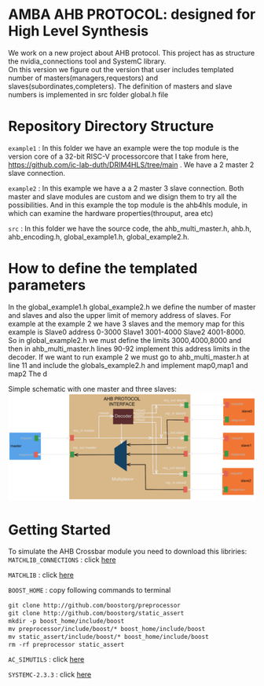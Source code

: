 # AMBA AHB PROTOCOL: designed for High Level Synthesis

We work on a new project about AHB protocol. This project has as structure the nvidia_connections tool and SystemC library.  
On this version we figure out the version that user includes templated number of masters(managers,requestors) and slaves(subordinates,completers).
The definition of masters and slave numbers is implemented in src folder global.h file

# Repository Directory Structure

`example1` : In this folder we have an example were the top module is the version core of a 32-bit RISC-V processorcore that I take from here, https://github.com/ic-lab-duth/DRIM4HLS/tree/main .
We have a 2 master 2 slave connection.

`example2` : In this example we have a a 2 master 3 slave connection. Both master and slave modules are custom and we disign them to try all the possibilities. And in this example the top module
is the ahb4hls module, in which can examine the hardware properties(throuput, area etc)

`src` : In this folder we have the source code, the ahb_multi_master.h, ahb.h, ahb_encoding.h, global_example1.h, global_example2.h. 

# How to define the templated parameters 
In the global_example1.h global_example2.h we define the number of master and slaves and also the upper limit of memory address of slaves.
For example at the example 2 we have 3 slaves and the memory map for this example is Slave0 address 0-3000 Slave1 3001-4000 Slave2 4001-8000.
So in global_example2.h we must define the limits 3000,4000,8000 and then in  ahb_multi_master.h lines 90-92 implement this address limits in the decoder.
If we want to run example 2 we must go to ahb_multi_master.h  at line 11 and include the globals_example2.h and implement map0,map1 and map2 
The d

Simple schematic with one master and three slaves: 
![alt text][logo]

[logo]: https://github.com/StergiosKiourtsis/AHB_HLS/blob/main/images/AHBOneMaster.png "Logo Title Text 2"


# Getting Started

To simulate the AHB Crossbar module you need to download this libriries: 
`MATCHLIB_CONNECTIONS` : click [here](https://github.com/hlslibs/matchlib_connections.git)

`MATCHLIB` : click [here](http://github.com/NVlabs/matchlib.git)

`BOOST_HOME` : copy following commands to terminal
   
    git clone http://github.com/boostorg/preprocessor
    git clone http://github.com/boostorg/static_assert
    mkdir -p boost_home/include/boost
    mv preprocessor/include/boost/* boost_home/include/boost
    mv static_assert/include/boost/* boost_home/include/boost
    rm -rf preprocessor static_assert

`AC_SIMUTILS` : click [here](https://github.com/hlslibs/ac_simutils.git)

`SYSTEMC-2.3.3` : click [here](//www.accellera.org/images/downloads/standards/systemc/systemc-$SYSCVER.tar.gz)
